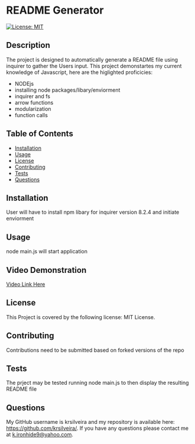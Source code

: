 # README Generator

[![License: MIT](https://img.shields.io/badge/License-MIT-yellow.svg)](https://opensource.org/licenses/MIT)

## Description
    
The project is designed to automatically generate a README file using inquirer to gather the Users input. This project demonstartes my current knowledge of Javascript, here are the higlighted proficicies:
* NODEjs
* installing node packages/libary/enviorment
* inquirer and fs
* arrow functions
* modularization
* function calls
    
## Table of Contents

- [Installation](#installation)
- [Usage](#usage)
- [License](#license)
- [Contributing](#contributing)
- [Tests](#tests)
- [Questions](#questions)

## Installation

User will have to install npm libary for inquirer version 8.2.4 and initiate enviorment

## Usage

node main.js will start application


## Video Demonstration
[Video Link Here](https://drive.google.com/file/d/1Z9-1YUz6RmweMYKBQMaDmYl2TX_k8rga/view)

## License

This Project is covered by the following license: MIT License.

## Contributing

Contributions need to be submitted based on forked versions of the repo

## Tests

The prject may be tested running node main.js to then display the resulting README file

## Questions

My GitHub username is krsilveira and my repository is available here: <https://github.com/krsilveira/>.
If you have any questions please contact me at <k.ironhide9@yahoo.com>.
